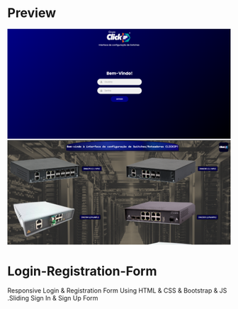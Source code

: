# Preview
![Design and Development](https://github.com/Richardbarbosasilva/Configswitches/blob/main/Previews/Screenshot_1.png)
![Design and Development2](https://github.com/Richardbarbosasilva/Configswitches/blob/main/Previews/Screenshot_2.png)

# Login-Registration-Form
Responsive Login &amp; Registration Form Using HTML &amp; CSS &amp; Bootstrap &amp; JS .Sliding Sign In &amp; Sign Up Form
